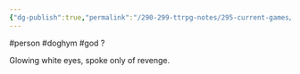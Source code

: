 ```yaml
---
{"dg-publish":true,"permalink":"/290-299-ttrpg-notes/295-current-games/11-weeping-city/wiki/person/lady-lara-el/"}
---
```



#person #doghym #god ?

Glowing white eyes, spoke only of revenge.

